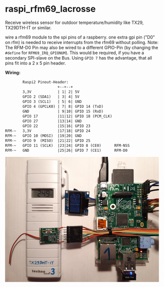 # raspi_rfm69_lacrosse
Receive wireless sensor for outdoor temperature/humidity like TX29, TX29DTH-IT or similar.

wire a rfm69 module to the spi pins of a raspberry.
one extra gpi pin ("D0" on rfm) is needed to receive interrupts from the rfm69 without polling.
Note: The RFM-D0 Pin may also be wired to a different GPIO-Pin (by changing the `#define` for `RFM69_IRQ_GPIONUM`).
This would be required, if you have a secondary SPI-slave on the Bus.
Using `GPIO 7` has the advantage, that all pins fit into a 2 x 5 pin header.

__Wiring:__

```
        Raspi2 Pinout-Header:
                        +--+--+
        3,3V            | 1| 2| 5V                 
        GPIO 2 (SDA1)   | 3| 4| 5V                    
        GPIO 3 (SCL1)   | 5| 6| GND                
        GPIO 4 (GPCLK0) | 7| 8| GPIO 14 (TxD)      
        GND             | 9|10| GPIO 15 (RxD)      
        GPIO 17         |11|12| GPIO 18 (PCM_CLK)  
        GPIO 27         |13|14| GND                
        GPIO 22         |15|16| GPIO 23            
RFM-~   3,3V            |17|18| GPIO 24            
RFM-~   GPIO 10 (MOSI)  |19|20| GND                
RFM-~   GPIO 9  (MISO)  |21|22| GPIO 25            
RFM-~   GPIO 11 (SCLK)  |23|24| GPIO 8 (CE0)      RFM-NSS
RFM-~   GND             |25|26| GPIO 7 (CE1)      RFM-D0

```

![my wiring](https://raw.githubusercontent.com/CaptainDouche/raspi_rfm69_lacrosse/master/doc/rpi_rfm69hw_tx29dht-it.jpg)
